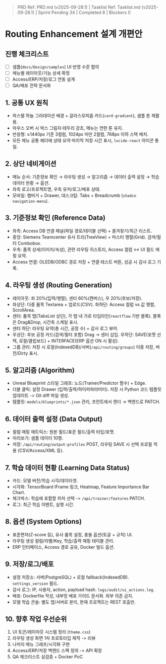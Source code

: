﻿> PRD Ref: PRD.md (v2025-09-28.1) | Tasklist Ref: Tasklist.md (v2025-09-28.1) | Sprint Pending 34 | Completed 8 | Blockers 0

# Routing Enhancement 설계 개편안

## 진행 체크리스트
- [ ] 샘플(`docs/Design/samples`) UI 반영 수준 합의
- [ ] 메뉴별 레이아웃/기능 상세 확정
- [ ] Access/ERP/저장/로그 연동 설계
- [ ] QA/배포 전략 문서화

## 1. 공통 UX 원칙
- 파스텔 하늘 그라데이션 배경 + 글라스모피즘 카드(`card-gradient`), 샘플 톤 재활용.
- 마우스 오버 시 박스 그림자·테두리 강조, 메뉴는 연한 톤 유지.
- 반응형: ≥1440px 기준 3컬럼, 1024px 미만 2컬럼, 768px 이하 스택 배치.
- 모든 메뉴 공통 헤더에 상태 요약·마지막 저장 시간 표시, `lucide-react` 아이콘 통일.

## 2. 상단 네비게이션
- 메뉴 순서: 기준정보 확인 → 라우팅 생성 → 알고리즘 → 데이터 출력 설정 → 학습 데이터 현황 → 옵션.
- 좌측 로고/프로젝트명, 우측 유저/로그/배포 상태.
- 모바일: 햄버거 + Drawer, 데스크탑: Tabs + Breadcrumb (`shadcn navigation-menu`).

## 3. 기준정보 확인 (Reference Data)
- 좌측: Access DB 연결 패널(파일 경로/테이블 선택) + 즐겨찾기/최근 리스트.
- 중앙: Siemens Teamcenter 유사 트리(TreeView) + 마스터 행렬(Grid). 검색/필터 Combobox.
- 우측: 품목 상세(이미지/속성), 관련 라우팅 히스토리, Access 컬럼 ↔ UI 필드 매핑 요약.
- Access 연결: OLEDB/ODBC 경로 저장 + 연결 테스트 버튼, 성공 시 감사 로그 기록.

## 4. 라우팅 생성 (Routing Generation)
- 레이아웃: 좌 20%(입력/행렬), 센터 60%(캔버스), 우 20%(후보/저장).
- 좌상단: 다중 품목 Textarea + 업로드(CSV). 좌하단: Access 컬럼 vs 값 행렬, ScrollArea.
- 센터: 품목 탭(TabsList 상단), 각 탭 내 가로 타임라인(`reactflow` 기반 블록). 블록은 Drag&Drop, 시간축 스케일 표시.
- 센터 하단: 라우팅 요약(총 시간, 공정 수) + 감사 로그 뷰어.
- 우상단: 후보 공정 카드(검색/필터 포함) Drag → 센터 삽입. 우하단: SAVE(포맷 선택, 로컬/클립보드) + INTERFACE(ERP 옵션 ON 시 활성).
- 그룹 관리: 저장 시 로컬(IndexedDB)/서버(`/api/routing/groups`) 이중 저장, 버전/Dirty 표시.

## 5. 알고리즘 (Algorithm)
- Unreal Blueprint 스타일 그래프: 노드(Trainer/Predictor 함수) + Edge.
- 더블 클릭: 설정 Drawer (입력/출력/하이퍼파라미터). 저장 시 Python 코드 템플릿 업데이트 -> Git diff 파일 생성.
- 템플릿: `models/blueprints/*.json` 관리, 프런트에서 렌더 → 백엔드로 PATCH.

## 6. 데이터 출력 설정 (Data Output)
- 컬럼 매핑 매트릭스: 원본 필드/표준 필드/출력 타입/포맷.
- 미리보기: 샘플 데이터 10행.
- 저장: `/api/routing/output-profiles` POST, 라우팅 SAVE 시 선택 프로필 적용 (CSV/Access/XML 등).

## 7. 학습 데이터 현황 (Learning Data Status)
- 카드: 모델 버전/학습 시각/데이터셋.
- 시각화: TensorBoard IFrame 링크, Heatmap, Feature Importance Bar Chart.
- 체크박스: 학습에 포함할 피처 선택 -> `/api/trainer/features` PATCH.
- 로그: 최근 학습 이벤트, 실행 시간.

## 8. 옵션 (System Options)
- 표준편차(Z-score 등), 유사 품목 설정, 충돌 옵션(토글 + 규칙) UI.
- 라우팅 생성 컬럼/라벨/Key, 학습/출력 매핑 테이블 관리.
- ERP 인터페이스, Access 경로 공유, Docker 빌드 옵션.

## 9. 저장/로그/배포
- 설정 저장소: 서버(PostgreSQL) + 로컬 fallback(IndexedDB). `settings_version` 필드.
- 감사 로그: IP, 사용자, action, payload hash. `logs/audit/ui_actions.log`.
- 배포: Dockerfile 작성, 내부망 배포 가이드 문서화. 외부 의존 금지.
- 모델 학습 콘솔: 별도 앱/서버로 분리, 현재 프로젝트는 REST 호출만.

## 10. 향후 작업 우선순위
1. UI 토큰/레이아웃 시스템 정리 (`theme.css`)
2. 라우팅 생성 화면 1차 프로토타입 제작 -> 리뷰
3. 나머지 메뉴 그래프/시각화 구현
4. Access/ERP/저장 백엔드 스펙 정의 -> API 확장
5. QA 체크리스트 실검증 + Docker PoC
